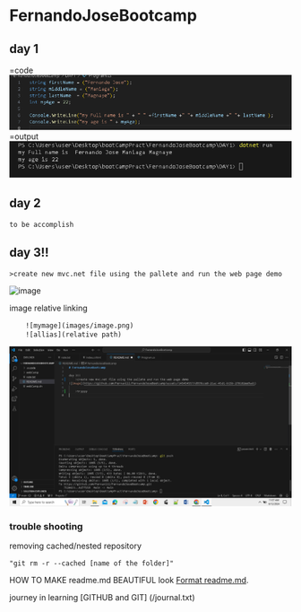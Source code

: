 # FernandoJoseBootcamp
## **day 1**
=code 
![codename](images/printNamecode.png)
=output
![printname](images/outputName.png)

## **day 2**
    to be accomplish

## **day 3!!**
    >create new mvc.net file using the pallete and run the web page demo
![image](https://github.com/Fernaniii/FernandoJoseBootcamp/assets/145454557/d939cce0-21ac-45d1-b15b-278102ee9ad1)


image relative linking 
```
    ![mymage](images/image.png)
    ![allias](relative path)
```

![mymage](images/imagetest.png)



### trouble shooting
removing cached/nested repository
```
"git rm -r --cached [name of the folder]"

```


HOW TO MAKE readme.md BEAUTIFUL look [Format readme.md](https://docs.github.com/en/get-started/writing-on-github/getting-started-with-writing-and-formatting-on-github/basic-writing-and-formatting-syntax).



journey in learning [GITHUB and GIT] (/journal.txt)